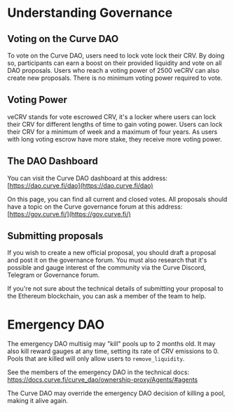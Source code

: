 # Understanding Governance

## Voting on the Curve DAO

To vote on the Curve DAO, users need to lock vote lock their CRV. By doing so, participants can earn a boost on their provided liquidity and vote on all DAO proposals. Users who reach a voting power of 2500 veCRV can also create new proposals. There is no minimum voting power required to vote.

## Voting Power

veCRV stands for vote escrowed CRV, it's a locker where users can lock their CRV for different lengths of time to gain voting power. Users can lock their CRV for a minimum of week and a maximum of four years. As users with long voting escrow have more stake, they receive more voting power.

## The DAO Dashboard

You can visit the Curve DAO dashboard at this address: [https://dao.curve.fi/dao](https://dao.curve.fi/dao)​

On this page, you can find all current and closed votes. All proposals should have a topic on the Curve governance forum at this address: [https://gov.curve.fi/](https://gov.curve.fi/)​

## Submitting proposals

If you wish to create a new official proposal, you should draft a proposal and post it on the governance forum. You must also research that it's possible and gauge interest of the community via the Curve Discord, Telegram or Governance forum.

If you're not sure about the technical details of submitting your proposal to the Ethereum blockchain, you can ask a member of the team to help.

# Emergency DAO

The emergency DAO multisig may "kill" pools up to 2 months old. It may also kill reward gauges at any time, setting its rate of CRV emissions to 0. Pools that are killed will only allow users to `remove_liquidity`.

See the members of the emergency DAO in the technical docs: https://docs.curve.fi/curve_dao/ownership-proxy/Agents/#agents

The Curve DAO may override the emergency DAO decision of killing a pool, making it alive again.
